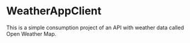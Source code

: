 # WeatherAppClient
This is a simple consumption project of an API with weather data called Open Weather Map.
